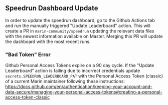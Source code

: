 ## Speedrun Dashboard Update

In order to update the speedrun dashboard, go to the Github Actions tab and run the manually triggered "Update Leaderboard" action. This will create a PR in `marin-community/speedrun` updating the relevant data files with the newest information available on Master. Merging this PR will update the dashboard with the most recent runs.

### "Bad Token" Error

Github Personal Access Tokens expire on a 90 day cycle. If the "Update Leaderboard" action is failing due to incorrect credentials update `secrets.SPEEDRUN_LEADERBOARD_PAT` with the Personal Access Token (classic) of a current Marin maintainer following these instructions: https://docs.github.com/en/authentication/keeping-your-account-and-data-secure/managing-your-personal-access-tokens#creating-a-personal-access-token-classic
